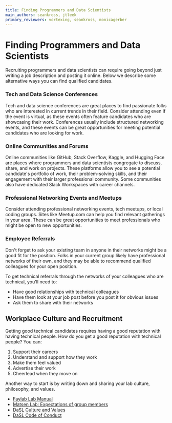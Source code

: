 ```yaml
---
title: Finding Programmers and Data Scientists
main_authors: seankross, jtleek
primary_reviewers: vortexing, seankross, monicagerber
---
```


# Finding Programmers and Data Scientists

Recruiting programmers and data scientists can require going beyond just writing
a job description and posting it online. Below we describe some alternative ways
you can find qualified candidates.

### Tech and Data Science Conferences

Tech and data science conferences are great places to find passionate 
folks who are interested in current trends in their field. Consider attending
even if the event is virtual, as these events often feature candidates who are
showcasing their work. Conferences usually include structured networking events,
and these events can be great opportunities for meeting potential candidates
who are looking for work. 

### Online Communities and Forums

Online communities like GitHub, Stack Overflow, Kaggle, and Hugging Face are 
places where programmers and data scientists congregate to discuss, share, and 
work on projects. These platforms allow you to see a potential candidate's 
portfolio of work, their problem-solving skills, and their engagement with their
larger professional community. Some communities also have dedicated Slack Workspaces 
with career channels.

### Professional Networking Events and Meetups

Consider attending professional networking events, tech meetups, or local coding
groups. Sites like Meetup.com can help you find relevant gatherings in your 
area. These can be great opportunities to meet professionals who might be open 
to new opportunities.

### Employee Referrals

Don't forget to ask your existing team in anyone in their networks might be a
good fit for the position. Folks in your current group likely have professional 
networks of their own, and they may be able to recommend qualified colleagues 
for your open position.

To get technical referrals through the networks of your colleagues who are technical, you'll need to:

- Have good relationships with technical colleagues
- Have them look at your job post before you post it for obvious issues
- Ask them to share with their networks

## Workplace Culture and Recruitment

Getting good technical candidates requires having a good reputation with having technical people. How do you get a good reputation with technical people? You can:

1. Support their careers
2. Understand and support how they work
3. Make them feel valued
4. Advertise their work
5. Cheerlead when they move on 

Another way to start is by writing down and sharing your lab culture, philosophy, and values. 

- [Faylab Lab Manual](https://thefaylab.github.io/lab-manual/02-lab-culture-philosophy.html)
- [Matsen Lab: Expectations of group members](https://matsen.fhcrc.org/expectations.html)
- [DaSL Culture and Values](https://hutchdatascience.org/news/dasl-culture/)
- [DaSL Code of Conduct](https://github.com/fhdsl/coc)
